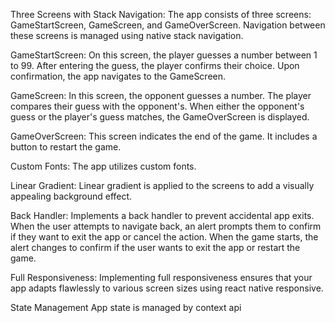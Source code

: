 Three Screens with Stack Navigation:
The app consists of three screens: GameStartScreen, GameScreen, and GameOverScreen.
Navigation between these screens is managed using native stack navigation.

GameStartScreen:
On this screen, the player guesses a number between 1 to 99.
After entering the guess, the player confirms their choice.
Upon confirmation, the app navigates to the GameScreen.

GameScreen:
In this screen, the opponent guesses a number.
The player compares their guess with the opponent's.
When either the opponent's guess or the player's guess matches, the GameOverScreen is displayed.

GameOverScreen:
This screen indicates the end of the game.
It includes a button to restart the game.

Custom Fonts:
The app utilizes custom fonts.

Linear Gradient:
Linear gradient is applied to the screens to add a visually appealing background effect.

Back Handler:
Implements a back handler to prevent accidental app exits.
When the user attempts to navigate back, an alert prompts them to confirm if they want to exit the app or cancel the action.
When the game starts, the alert changes to confirm if the user wants to exit the app or restart the game.

Full Responsiveness:
Implementing full responsiveness ensures that your app adapts flawlessly to various screen sizes using react native responsive.

State Management
App state is managed by context api
